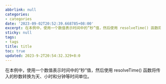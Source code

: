 ```yaml
---
abbrlink: null
categories:
- categories
date: '2023-09-02T20:52:39.668785+08:00'
excerpt: 在本例中，使用一个数值表示时间中的“秒”值，然后使用 resolveTime() 函数将传入的秒数转换为天、小时和分钟等时间单位。 
sticky: null
tags:
- tags
title: title
toc: true
updated: 2023-9-2T20:54:32.329+8:0
---
```

在本例中，使用一个数值表示时间中的“秒”值，然后使用 resolveTime() 函数将传入的秒数转换为天、小时和分钟等时间单位。

